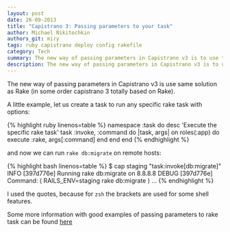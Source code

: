 ```yaml
---
layout: post
date: 26-09-2013
title: "Capistrano 3: Passing parameters to your task"
author: Michael Nikitochkin
authors_git: miry
tags: ruby capistrano deploy config rakefile
category: Tech
summary: The new way of passing parameters in Capistrano v3 is to use the same solution as Rake (in some sort Capistrano 3 is totally based on Rake).
description: The new way of passing parameters in Capistrano v3 is to use the same solution as Rake (in some sort  Capistrano 3 is totally based on Rake).
---
```


The new way of passing parameters in Capistrano v3 is use same solution as Rake (in some order capistrano 3 totally based on Rake).

A little example, let us create a task to run any specific rake task with options:

{% highlight ruby linenos=table %}
namespace :task do
  desc 'Execute the specific rake task'
  task :invoke, :command do |task, args|
    on roles(:app) do
      execute :rake, args[:command]
    end
  end
end
{% endhighlight %}

and now we can run `rake db:migrate` on remote hosts:

{% highlight bash linenos=table %}
$ cap staging "task:invoke[db:migrate]"
INFO [397d776e] Running rake db:migrate on 8.8.8.8
DEBUG [397d776e] Command: ( RAILS_ENV=staging rake db:migrate )
...
{% endhighlight %}

I used the quotes, because for `zsh` the brackets are used for some shell features.

Some more information with good examples of passing parameters to rake task can be found [here](http://viget.com/extend/protip-passing-parameters-to-your-rake-tasks)
